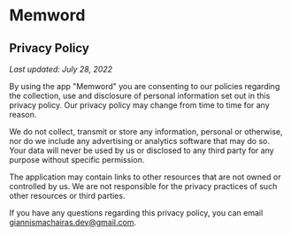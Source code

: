 # Memword
## Privacy Policy

*Last updated: July 28, 2022*

By using the app "Memword" you are consenting to our policies regarding the collection, use and disclosure of personal information set out in this privacy policy. Our privacy policy may change from time to time for any reason.

We do not collect, transmit or store any information, personal or otherwise, nor do we include any advertising or analytics software that may do so. Your data will never be used by us or disclosed to any third party for any purpose without specific permission.

The application may contain links to other resources that are not owned or controlled by us. We are not responsible for the privacy practices of such other resources or third parties.

If you have any questions regarding this privacy policy, you can email <giannismachairas.dev@gmail.com>.
